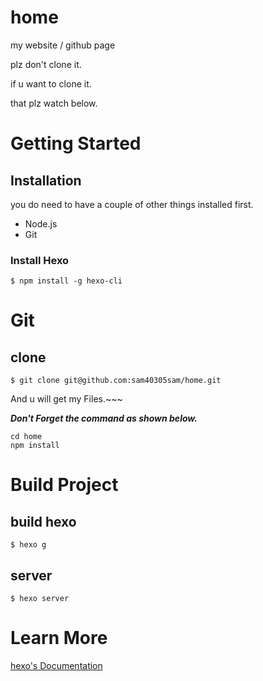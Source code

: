 # home
my website / github page

plz don't clone it.

if u want to clone it.

that plz watch below.

# Getting Started

## Installation

you do need to have a couple of other things installed first.
* Node.js
* Git
### Install Hexo

```
$ npm install -g hexo-cli
```

# Git

## clone
```
$ git clone git@github.com:sam40305sam/home.git
```
And u will get my Files.~~~

***Don't Forget the command as shown below.***
```
cd home
npm install
```
# Build Project

## build hexo
```
$ hexo g
```

## server

```
$ hexo server
```

# Learn More
[hexo's Documentation](https://hexo.io/docs/)
